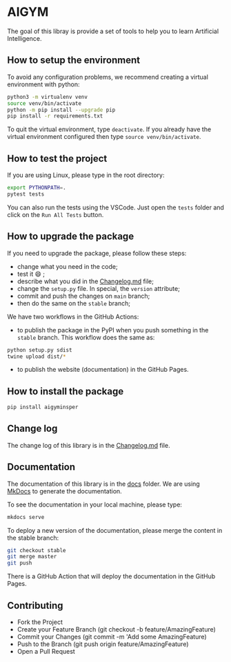 # AIGYM

The goal of this libray is provide a set of tools to help you to learn Artificial Intelligence.

## How to setup the environment

To avoid any configuration problems, we recommend creating a virtual environment with python:

```bash
python3 -m virtualenv venv
source venv/bin/activate
python -m pip install --upgrade pip
pip install -r requirements.txt
```

To quit the virtual environment, type `deactivate`. If you already have the virtual environment configured then type `source venv/bin/activate`.

## How to test the project

If you are using Linux, please type in the root directory: 

```bash
export PYTHONPATH=.
pytest tests
```

You can also run the tests using the VSCode. Just open the `tests` folder and click on the `Run All Tests` button.

## How to upgrade the package

If you need to upgrade the package, please follow these steps: 

* change what you need in the code;
* test it :smile: ;
* describe what you did in the [Changelog.md](./Changelog.md) file;
* change the `setup.py` file. In special, the `version` attribute;
* commit and push the changes on `main` branch;
* then do the same on the `stable` branch;

We have two workflows in the GitHub Actions:

* to publish the package in the PyPI when you push something in the `stable` branch. This workflow does the same as: 

```bash
python setup.py sdist
twine upload dist/*
```

* to publish the website (documentation) in the GitHub Pages.


## How to install the package

```bash
pip install aigyminsper
```

## Change log

The change log of this library is in the [Changelog.md](./Changelog.md) file. 

## Documentation

The documentation of this library is in the [docs](./docs) folder. 
We are using [MkDocs](https://www.mkdocs.org/) to generate the documentation.

To see the documentation in your local machine, please type: 

```bash 
mkdocs serve
```

To deploy a new version of the documentation, please merge the content in the stable branch: 

```bash
git checkout stable
git merge master
git push
```

There is a GitHub Action that will deploy the documentation in the GitHub Pages.

## Contributing

* Fork the Project
* Create your Feature Branch (git checkout -b feature/AmazingFeature)
* Commit your Changes (git commit -m 'Add some AmazingFeature)
* Push to the Branch (git push origin feature/AmazingFeature)
* Open a Pull Request


